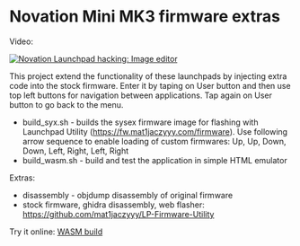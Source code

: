 # Novation Mini MK3 firmware extras

Video:

[![Novation Launchpad hacking: Image editor](https://img.youtube.com/vi/joenh_Ad5q0/0.jpg)](https://www.youtube.com/watch?v=joenh_Ad5q0 "Novation Launchpad hacking: Image editor")

This project extend the functionality of these launchpads by injecting extra code into the stock firmware. Enter it by taping on User button and then use top left buttons for navigation between applications. Tap again on User button to go back to the menu.

- build_syx.sh - builds the sysex firmware image for flashing with Launchpad Utility (https://fw.mat1jaczyyy.com/firmware). Use following arrow sequence to enable loading of custom firmwares: Up, Up, Down, Down, Left, Right, Left, Right
- build_wasm.sh - build and test the application in simple HTML emulator

Extras:
- disassembly - objdump disassembly of original firmware
- stock firmware, ghidra disassembly, web flasher: https://github.com/mat1jaczyyy/LP-Firmware-Utility

Try it online: [WASM build](https://rawgit.valky.eu/gabonator/Projects/master/NovationLaunchpad/build/wasm.html)

